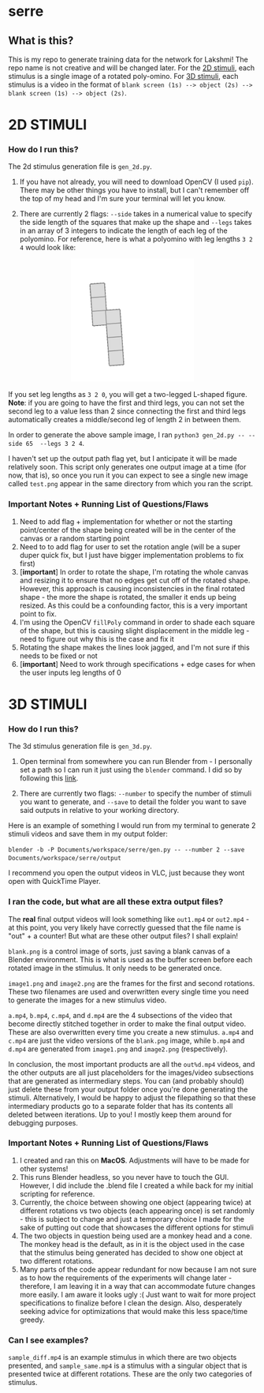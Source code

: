 # serre

## What is this?
This is my repo to generate training data for the network for Lakshmi! The repo name is not creative and will be changed later. For the [2D stimuli](#2D-section), each stimulus is a single image of a rotated poly-omino. For [3D stimuli](#3D-section), each stimulus is a video in the format of `blank screen (1s) --> object (2s) --> blank screen (1s) --> object (2s)`.

# 2D STIMULI

### How do I run this?
The 2d stimulus generation file is `gen_2d.py`.

1) If you have not already, you will need to download OpenCV (I used `pip`). There may be other things you have to install, but I can't remember off the top of my head and I'm sure your terminal will let you know.

2) There are currently 2 flags: `--side` takes in a numerical value to specify the side length of the squares that make up the shape and `--legs` takes in an array of 3 integers to indicate the length of each leg of the polyomino. For reference, here is what a polyomino with leg lengths `3 2 4` would look like:
<p align="center">
  <img src="sample_2d.png" width="250">
</p>

If you set leg lengths as `3 2 0`, you will get a two-legged L-shaped figure. **Note**: if you are going to have the first and third legs, you can not set the second leg to a value less than 2 since connecting the first and third legs automatically creates a middle/second leg of length 2 in between them.

In order to generate the above sample image, I ran `python3 gen_2d.py -- --side 65  --legs 3 2 4`.

I haven't set up the output path flag yet, but I anticipate it will be made relatively soon. This script only generates one output image at a time (for now, that is), so once you run it you can expect to see a single new image called `test.png` appear in the same directory from which you ran the script.

### Important Notes + Running List of Questions/Flaws
1) Need to add flag + implementation for whether or not the starting point/center of the shape being created will be in the center of the canvas or a random starting point
2) Need to to add flag for user to set the rotation angle (will be a super duper quick fix, but I just have bigger implementation problems to fix first)
3) [**important**] In order to rotate the shape, I'm rotating the whole canvas and resizing it to ensure that no edges get cut off of the rotated shape. However, this approach is causing inconsistencies in the final rotated shape - the more the shape is rotated, the smaller it ends up being resized. As this could be a confounding factor, this is a very important point to fix.
4) I'm using the OpenCV `fillPoly` command in order to shade each square of the shape, but this is causing slight displacement in the middle leg - need to figure out why this is the case and fix it
5) Rotating the shape makes the lines look jagged, and I'm not sure if this needs to be fixed or not
6) [**important**] Need to work through specifications + edge cases for when the user inputs leg lengths of 0 

# 3D STIMULI 

### How do I run this?

The 3d stimulus generation file is `gen_3d.py`.

1) Open terminal from somewhere you can run Blender from - I personally set a path so I can run it just using the `blender` command. I did so by following this [link](https://docs.blender.org/manual/en/latest/advanced/command_line/launch/macos.html).

2) There are currently two flags: `--number` to specify the number of stimuli you want to generate, and `--save` to detail the folder you want to save said outputs in relative to your working directory.

Here is an example of something I would run from my terminal to generate 2 stimuli videos and save them in my output folder:

`blender -b -P Documents/workspace/serre/gen.py -- --number 2 --save Documents/workspace/serre/output`

I recommend you open the output videos in VLC, just because they wont open with QuickTime Player.

### I ran the code, but what are all these extra output files?
The **real** final output videos will look something like `out1.mp4` or `out2.mp4` - at this point, you very likely have correctly guessed that the file name is "out" + a counter! But what are these other output files? I shall explain!

`blank.png` is a control image of sorts, just saving a blank canvas of a Blender environment. This is what is used as the buffer screen before each rotated image in the stimulus. It only needs to be generated once.

`image1.png` and `image2.png` are the frames for the first and second rotations. These two filenames are used and overwritten every single time you need to generate the images for a new stimulus video.

`a.mp4`, `b.mp4`, `c.mp4`, and `d.mp4` are the 4 subsections of the video that become directly stitched together in order to make the final output video. These are also overwritten every time you create a new stimulus. `a.mp4` and `c.mp4` are just the video versions of the `blank.png` image, while `b.mp4` and `d.mp4` are generated from `image1.png` and `image2.png` (respectively). 

In conclusion, the most important products are all the `out%d.mp4` videos, and the other outputs are all just placeholders for the images/video subsections that are generated as intermediary steps. You can (and probably should) just delete these from your output folder once you're done generating the stimuli. Alternatively, I would be happy to adjust the filepathing so that these intermediary products go to a separate folder that has its contents all deleted between iterations. Up to you! I mostly keep them around for debugging purposes.

### Important Notes + Running List of Questions/Flaws
1) I created and ran this on **MacOS**. Adjustments will have to be made for other systems!
2) This runs Blender headless, so you never have to touch the GUI. However, I did include the .blend file I created a while back for my initial scripting for reference.
3) Currently, the choice between showing one object (appearing twice) at different rotations vs two objects (each appearing once) is set randomly - this is subject to change and just a temporary choice I made for the sake of putting out code that showcases the different options for stimuli
4) The two objects in question being used are a monkey head and a cone. The monkey head is the default, as in it is the object used in the case that the stimulus being generated has decided to show one object at two different rotations.
5) Many parts of the code appear redundant for now because I am not sure as to how the requirements of the experiments will change later - therefore, I am leaving it in a way that can accommodate future changes more easily. I am aware it looks ugly :( Just want to wait for more project specifications to finalize before I clean the design. Also, desperately seeking advice for optimizations that would make this less space/time greedy.

### Can I see examples?
`sample_diff.mp4` is an example stimulus in which there are two objects presented, and `sample_same.mp4` is a stimulus with a singular object that is presented twice at different rotations. These are the only two categories of stimulus.
